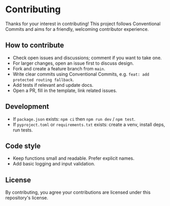 # Contributing

Thanks for your interest in contributing! This project follows Conventional Commits and aims for a friendly, welcoming contributor experience.

## How to contribute
- Check open issues and discussions; comment if you want to take one.
- For larger changes, open an issue first to discuss design.
- Fork and create a feature branch from `main`.
- Write clear commits using Conventional Commits, e.g. `feat: add protected routing fallback`.
- Add tests if relevant and update docs.
- Open a PR, fill in the template, link related issues.

## Development
- If `package.json` exists: `npm ci` then `npm run dev` / `npm test`.
- If `pyproject.toml` or `requirements.txt` exists: create a venv, install deps, run tests.

## Code style
- Keep functions small and readable. Prefer explicit names.
- Add basic logging and input validation.

## License
By contributing, you agree your contributions are licensed under this repository's license.
